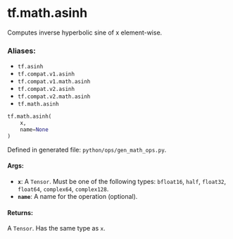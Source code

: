 <div itemscope itemtype="http://developers.google.com/ReferenceObject">
<meta itemprop="name" content="tf.math.asinh" />
<meta itemprop="path" content="Stable" />
</div>

# tf.math.asinh

Computes inverse hyperbolic sine of x element-wise.

### Aliases:

* `tf.asinh`
* `tf.compat.v1.asinh`
* `tf.compat.v1.math.asinh`
* `tf.compat.v2.asinh`
* `tf.compat.v2.math.asinh`
* `tf.math.asinh`

``` python
tf.math.asinh(
    x,
    name=None
)
```



Defined in generated file: `python/ops/gen_math_ops.py`.

<!-- Placeholder for "Used in" -->


#### Args:


* <b>`x`</b>: A `Tensor`. Must be one of the following types: `bfloat16`, `half`, `float32`, `float64`, `complex64`, `complex128`.
* <b>`name`</b>: A name for the operation (optional).


#### Returns:

A `Tensor`. Has the same type as `x`.
